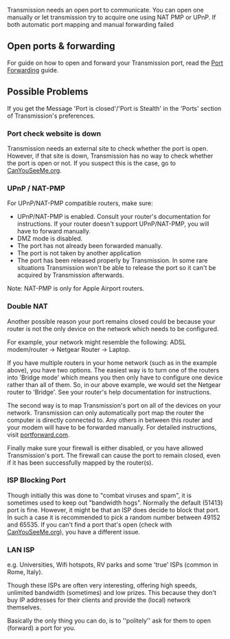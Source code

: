 Transmission needs an open port to communicate. You can open one manually or let transmission try to acquire one using NAT PMP or UPnP. If both automatic port mapping and manual forwarding failed

## Open ports & forwarding

For guide on how to open and forward your Transmission port, read the [Port Forwarding](Port-Forwarding-Guide.md) guide.

## Possible Problems

If you get the Message 'Port is closed'/'Port is Stealth' in the 'Ports' section of Transmission's preferences.

### Port check website is down

Transmission needs an external site to check whether the port is open. However, if that site is down, Transmission has no way to check whether the port is open or not. If you suspect this is the case, go to [CanYouSeeMe.org](http://www.canyouseeme.org/).

### UPnP / NAT-PMP

For UPnP/NAT-PMP compatible routers, make sure:
  * UPnP/NAT-PMP is enabled. Consult your router's documentation for instructions. If your router doesn't support UPnP/NAT-PMP, you will have to forward manually.
  * DMZ mode is disabled.
  * The port has not already been forwarded manually.
  * The port is not taken by another application
  * The port has been released properly by Transmission. In some rare situations Transmission won't be able to release the port so it can't be acquired by Transmission afterwards.

Note: NAT-PMP is only for Apple Airport routers.

### Double NAT

Another possible reason your port remains closed could be because your router is not the only device on the network which needs to be configured.

For example, your network might resemble the following: ADSL modem/router &rarr; Netgear Router &rarr; Laptop.

If you have multiple routers in your home network (such as in the example above), you have two options. The easiest way is to turn one of the routers into 'Bridge mode' which means you then only have to configure one device rather than all of them. So, in our above example, we would set the Netgear router to 'Bridge'. See your router's help documentation for instructions.

The second way is to map Transmission's port on all of the devices on your network. Transmission can only automatically port map the router the computer is directly connected to. Any others in between this router and your modem will have to be forwarded manually. For detailed instructions, visit [portforward.com](http://www.portforward.com/help/doublerouterportforwarding.htm).

Finally make sure your firewall is either disabled, or you have allowed Transmission's port. The firewall can cause the port to remain closed, even if it has been successfully mapped by the router(s).

### ISP Blocking Port

Though initially this was done to "combat viruses and spam", it is sometimes used to keep out "bandwidth hogs". Normally the default (51413) port is fine. However, it might be that an ISP does decide to block that port. In such a case it is recommended to pick a random number between 49152 and 65535. If you can't find a port that's open (check with [CanYouSeeMe.org](http://www.canyouseeme.org/)), you have a different issue.

### LAN ISP

e.g. Universities, Wifi hotspots, RV parks and some 'true' ISPs (common in Rome, Italy).

Though these ISPs are often very interesting, offering high speeds, unlimited bandwidth (sometimes) and low prizes. This because they don't buy IP addresses for their clients and provide the (local) network themselves.

Basically the only thing you can do, is to ''politely'' ask for them to open (forward) a port for you.
